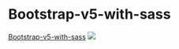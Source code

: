 # Bootstrap-v5-with-sass
<a href="http://127.0.0.1:5500/bootstrap5-by-patric/index.html">Bootstrap-v5-with-sass</a>
![](https://user-images.githubusercontent.com/68815149/134805396-168759e3-4276-452c-aa9d-4de78980a872.png)
